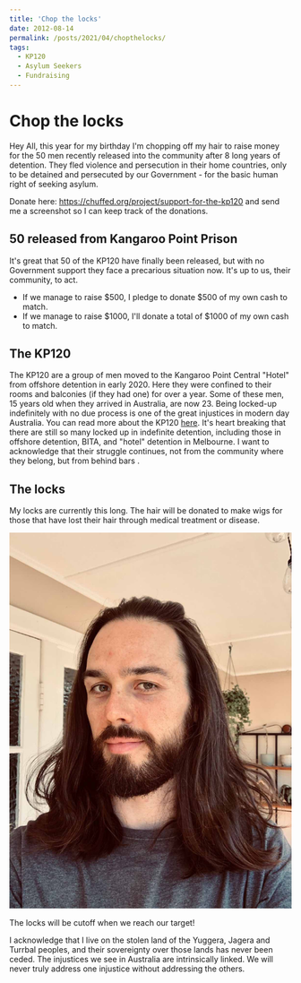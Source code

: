 ```yaml
---
title: 'Chop the locks'
date: 2012-08-14
permalink: /posts/2021/04/chopthelocks/
tags:
  - KP120
  - Asylum Seekers
  - Fundraising
---
```


Chop the locks
======

Hey All, this year for my birthday I'm chopping off my hair to raise money for the 50 men recently released into the community after 8 long years of detention. They fled violence and persecution in their home countries, only to be detained and persecuted by our Government - for the basic human right of seeking asylum.

Donate here: https://chuffed.org/project/support-for-the-kp120 and send me a screenshot so I can keep track of the donations.

50 released from Kangaroo Point Prison
------

It's great that 50 of the KP120 have finally been released, but with no Government support they face a precarious situation now. It's up to us, their community, to act.

* If we manage to raise $500, I pledge to donate $500 of my own cash to match.
* If we manage to raise $1000, I'll donate a total of $1000 of my own cash to match.


The KP120
------

The KP120 are a group of men moved to the Kangaroo Point Central "Hotel" from offshore detention in early 2020. Here they were confined to their rooms and balconies (if they had one) for over a year. Some of these men, 15 years old when they arrived in Australia, are now 23. Being locked-up indefinitely with no due process is one of the great injustices in modern day Australia. You can read more about the KP120 [here](https://www.sydneycriminallawyers.com.au/blog/the-government-has-shown-no-mercy-dane-de-leon-on-a-kp120-refugee-suicide-attempt/). It's heart breaking that there are still so many locked up in indefinite detention, including those in offshore detention, BITA, and "hotel" detention in Melbourne. I want to acknowledge that their struggle continues, not from the community where they belong, but from behind bars .


The locks
------

My locks are currently this long. The hair will be donated to make wigs for those that have lost their hair through medical treatment or disease.

![Length of locks](../images/locks.jpg)

The locks will be cutoff when we reach our target!


I acknowledge that I live on the stolen land of the Yuggera, Jagera and Turrbal peoples, and their sovereignty over those lands has never been ceded. The injustices we see in Australia are intrinsically linked. We will never truly address one injustice without addressing the others.
